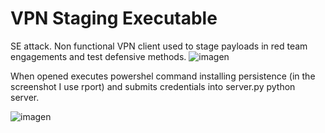 # VPN Staging Executable
SE attack.
Non functional VPN client used to stage payloads in red team engagements and test defensive methods.
![imagen](https://github.com/PolGs/stager-vpnclient/assets/19478700/1045ea62-cc6e-41ee-9904-344e005128c8)


When opened executes powershel command installing persistence (in the screenshot I use rport) and submits credentials into server.py python server.

![imagen](https://github.com/PolGs/stager-vpnclient/assets/19478700/451fd4f2-60e9-4b4c-838a-bfb6220b0e9c)
